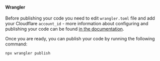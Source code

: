 #### Wrangler

Before publishing your code you need to edit `wrangler.toml` file and add your Cloudflare `account_id` - more information about configuring and publishing your code can be found [in the documentation](https://developers.cloudflare.com/workers/learning/getting-started#7-configure-your-project-for-deployment).

Once you are ready, you can publish your code by running the following command:

```
npx wrangler publish
```
